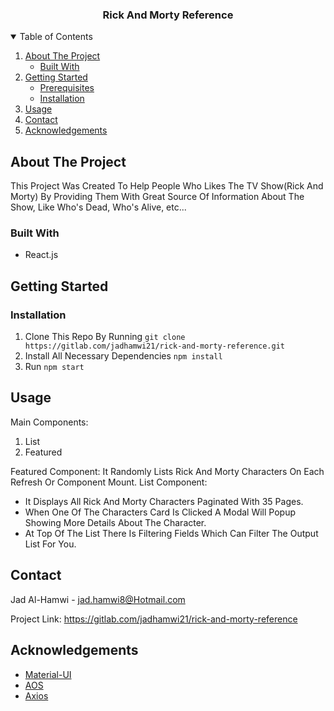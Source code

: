 ﻿
<!--
*** Thanks for checking out the Best-README-Template. If you have a suggestion
*** that would make this better, please fork the repo and create a pull request
*** or simply open an issue with the tag "enhancement".
*** Thanks again! Now go create something AMAZING! :D
-->



<!-- PROJECT SHIELDS -->
<!--
*** I'm using markdown "reference style" links for readability.
*** Reference links are enclosed in brackets [ ] instead of parentheses ( ).
*** See the bottom of this document for the declaration of the reference variables
*** for contributors-url, forks-url, etc. This is an optional, concise syntax you may use.
*** https://www.markdownguide.org/basic-syntax/#reference-style-links
-->



<!-- PROJECT LOGO -->

  <h3 align="center">Rick And Morty Reference</h3>
  
<!-- TABLE OF CONTENTS -->
<details open="open">
  <summary>Table of Contents</summary>
  <ol>
    <li>
      <a href="#about-the-project">About The Project</a>
      <ul>
        <li><a href="#built-with">Built With</a></li>
      </ul>
    </li>
    <li>
      <a href="#getting-started">Getting Started</a>
      <ul>
        <li><a href="#prerequisites">Prerequisites</a></li>
        <li><a href="#installation">Installation</a></li>
      </ul>
    </li>
    <li><a href="#usage">Usage</a></li>
    <li><a href="#contact">Contact</a></li>
    <li><a href="#acknowledgements">Acknowledgements</a></li>
  </ol>
</details>



<!-- ABOUT THE PROJECT -->
## About The Project
This Project Was Created To Help People Who Likes The TV Show(Rick And Morty) By Providing Them With Great Source Of Information About The Show, Like Who's Dead, Who's Alive, etc...
### Built With 

* React.js


<!-- GETTING STARTED -->
## Getting Started

### Installation

1. Clone This Repo By Running 
`git clone https://gitlab.com/jadhamwi21/rick-and-morty-reference.git`
2. Install All Necessary Dependencies 
`npm install`
4. Run 
	`npm start`



<!-- USAGE EXAMPLES -->
## Usage
Main Components:
1. List
2. Featured

Featured Component:
It Randomly Lists Rick And Morty Characters On Each Refresh Or Component Mount.
List Component:
 - It Displays All Rick And Morty Characters Paginated With 35 Pages.
 - When One Of The Characters Card Is Clicked A Modal Will Popup Showing More Details About The Character.
 - At Top Of The List There Is Filtering Fields Which Can Filter The Output List For You.
<!-- CONTACT -->
## Contact

Jad Al-Hamwi - jad.hamwi8@Hotmail.com

Project Link: https://gitlab.com/jadhamwi21/rick-and-morty-reference



<!-- ACKNOWLEDGEMENTS -->
## Acknowledgements
* [Material-UI](https://material-ui.com/)
* [AOS](https://github.com/michalsnik/aos#animations)
* [Axios](https://github.com/axios/axios)